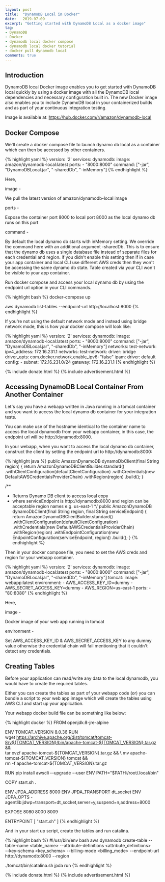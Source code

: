 ```yaml
---
layout: post
title:  "DynamoDB Local in Docker"
date:   2019-07-09
excerpt: "Getting started with DynamoDB Local as a docker image"
tag:
- DynamoDB
- Docker
- dynamodb local docker compose
- dynamodb local docker tutorial
- docker pull dynamodb local
comments: true
---
```


## Introduction

DynamoDB local Docker image enables you to get started with DynamoDB local quickly by using a docker image with all the DynamoDB local dependencies and necessary configuration built in. The new Docker image also enables you to include DynamoDB local in your containerized builds and as part of your continuous integration testing.

Image is available at: <https://hub.docker.com/r/amazon/dynamodb-local>

## Docker Compose

We'll create a docker compose file to launch dynamo db local as a container which can then be accessed by other containers.

{% highlight yaml %}
version: '2'
services:
  dynamodb:
    image: amazon/dynamodb-local:latest
    ports:
      - "8000:8000"
    command: ["-jar", "DynamoDBLocal.jar", "-sharedDb", "-inMemory"]
{% endhighlight %}

Here,

image - 

We pull the latest version of amazon/dynamodb-local image


ports -

Expose the container port 8000 to local port 8000 as the local dynamo db runs on this port

command -

By default the local dynamo db starts with inMemory setting. We override the command here with an additional argument -sharedDb. This is to ensure that the dynamo db uses a single database file instead of separate files for each credential and region. If you didn't enable this setting then if in case your app container and local CLI use different AWS creds then they won't be accessing the same dynamo db state. Table created via your CLI won't be visible to your app container.

Run docker compose and access your local dynamo db by using the endpoint url option in your CLI commands.

{% highlight bash %}
docker-compose up

aws dynamodb list-tables --endpoint-url http://localhost:8000
{% endhighlight %}

If you're not using the default network mode and instead using bridge network mode, this is how your docker compose will look like:

{% highlight yaml %}
version: '2'
services:
  dynamodb:
    image: amazon/dynamodb-local:latest
    ports:
      - "8000:8000"
    command: ["-jar", "DynamoDBLocal.jar", "-sharedDb", "-inMemory"]
    networks:
      test-network:
        ipv4_address: 172.16.231.1
networks:
  test-network:
    driver: bridge
    driver_opts:
      com.docker.network.enable_ipv6: "false"
    ipam:
      driver: default
      config:
        - subnet: 172.16.231.0/24
          gateway: 172.16.231.1
{% endhighlight %}

{% include donate.html %}
{% include advertisement.html %}

## Accessing DynamoDB Local Container From Another Container

Let's say you have a webapp written in Java running in a tomcat container and you want to access the local dynamo db container for your integration tests.

You can make use of the hostname identical to the container name to access the local dynamodb from your webapp container, in this case, the endpoint url will be http://dynamodb:8000.

In your webapp, when you want to access the local dynamo db container, construct the client by setting the endpoint url to http://dynamodb:8000:

{% highlight java %}
public AmazonDynamoDB dynamoDbClient(final String region) {
  return AmazonDynamoDBClientBuilder.standard()
      .withClientConfiguration(defaultClientConfiguration)
      .withCredentials(new DefaultAWSCredentialsProviderChain)
      .withRegion(region)
      .build();
}

/**
 * Returns Dynamo DB client to access local copy
 * where serviceEndpoint is http://dynamodb:8000 and region can be acceptable region names e.g. us-east-1
*/
public AmazonDynamoDB dynamoDbClient(final String region, final String serviceEndpoint) {
  return AmazonDynamoDBClientBuilder.standard()
      .withClientConfiguration(defaultClientConfiguration)
      .withCredentials(new DefaultAWSCredentialsProviderChain)
      .withRegion(region)
      .withEndpointConfiguration(new EndpointConfiguration(serviceEndpoint, region))
      .build();
}
{% endhighlight %}

Then in your docker compose file, you need to set the AWS creds and region for your webapp container.

{% highlight yaml %}
version: '2'
services:
  dynamodb:
    image: amazon/dynamodb-local:latest
    ports:
      - "8000:8000"
    command: ["-jar", "DynamoDBLocal.jar", "-sharedDb", "-inMemory"]
  tomcat:
    image: webapp:latest
    environment:
      - AWS_ACCESS_KEY_ID=dummy
      - AWS_SECRET_ACCESS_KEY=dummy
      - AWS_REGION=us-east-1
    ports:
      - "80:8080"
{% endhighlight %}

Here,

image -

Docker image of your web app running in tomcat

environment -

Set AWS_ACCESS_KEY_ID & AWS_SECRET_ACCESS_KEY to any dummy value otherwise the credential chain will fail mentioning that it couldn't detect any credentials.

## Creating Tables

Before your application can read/write any data to the local dynamodb, you would have to create the required tables.

Either you can create the tables as part of your webapp code (or) you can bundle a script to your web app image which will create the tables using AWS CLI and start up your application.

Your webapp docker build file can be something like below:

{% highlight docker %}
FROM openjdk:8-jre-alpine

ENV TOMCAT_VERSION 8.0.36
RUN \
    wget https://archive.apache.org/dist/tomcat/tomcat-8/v${TOMCAT_VERSION}/bin/apache-tomcat-${TOMCAT_VERSION}.tar.gz && \
    tar xvzf apache-tomcat-${TOMCAT_VERSION}.tar.gz && \
    mv apache-tomcat-${TOMCAT_VERSION} tomcat && \
    rm -f apache-tomcat-${TOMCAT_VERSION}.tar.gz

RUN pip install awscli --upgrade --user
ENV PATH="$PATH:/root/.local/bin"

COPY start.sh .

ENV JPDA_ADDRESS 8000
ENV JPDA_TRANSPORT dt_socket
ENV JDPA_OPTS -agentlib:jdwp=transport=dt_socket,server=y,suspend=n,address=8000

EXPOSE 8080 8000 8009

ENTRYPOINT [ "start.sh" ]
{% endhighlight %}

And in your start up script, create the tables and run catalina.

{% highlight bash %}
#!/usr/bin/env bash
aws dynamodb create-table --table-name <table_name> --attribute-definitions  <attribute_definitions> \
--key-schema <key_schema> --billing-mode <billing_mode>  --endpoint-url http://dynamodb:8000 --region <region>

./tomcat/bin/catalina.sh jpda run
{% endhighlight %}

{% include donate.html %}
{% include advertisement.html %}
